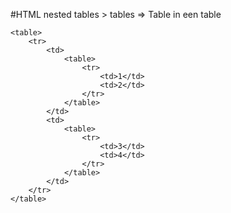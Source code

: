 #HTML 
nested tables > tables
=> Table in een table
```
<table>
	<tr>
		<td>
			<table>
				<tr>
					<td>1</td>
					<td>2</td>
				</tr>
			</table>
		</td>
		<td>
			<table>
				<tr>
					<td>3</td>
					<td>4</td>
				</tr>
			</table>
		</td>
	</tr>
</table>
```

